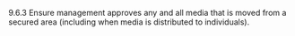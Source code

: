 9.6.3 Ensure management approves any and all media that is moved from a secured area (including when media is distributed to individuals). 